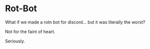 # Rot-Bot
What if we made a rotn bot for discord... but it was literally the worst?

Not for the faint of heart.

Seriously.
